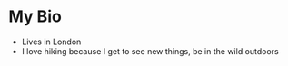 # My Bio

- Lives in London
- I love hiking because I get to see new things, be in the wild outdoors
